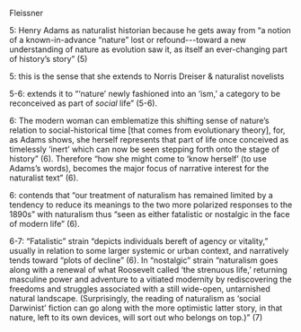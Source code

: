 Fleissner

5: Henry Adams as naturalist historian because he gets away from “a notion of a known-in-advance “nature” lost or refound---toward a new understanding of nature as evolution saw it, as itself an ever-changing part of history’s story” (5)

5: this is the sense that she extends to Norris Dreiser & naturalist novelists

5-6: extends it to “‘nature’ newly fashioned into an ‘ism,’ a category to be reconceived as part of *social* life” (5-6).

6: The modern woman can emblematize this shifting sense of nature’s relation to social-historical time [that comes from evolutionary theory], for, as Adams shows, she herself represents that part of life once conceived as timelessly ‘inert’ which can now be seen stepping forth onto the stage of history” (6). Therefore “how she might come to ‘know herself’ (to use Adams’s words), becomes the major focus of narrative interest for the naturalist text” (6).

6: contends that “our treatment of naturalism has remained limited by a tendency to reduce its meanings to the two more polarized responses to the 1890s” with naturalism thus “seen as either fatalistic or nostalgic in the face of modern life” (6).

6-7: “Fatalistic” strain “depicts individuals bereft of agency or vitality,” usually in relation to some larger systemic or urban context, and narratively tends toward “plots of decline” (6). In “nostalgic” strain “naturalism goes along with a renewal of what Roosevelt called ‘the strenuous life,’ returning masculine power and adventure to a vitiated modernity by rediscovering the freedoms and struggles associated with a still wide-open, untarnished natural landscape. (Surprisingly, the reading of naturalism as ‘social Darwinist’ fiction can go along with the more optimistic latter story, in that nature, left to its own devices, will sort out who belongs on top.)” (7)